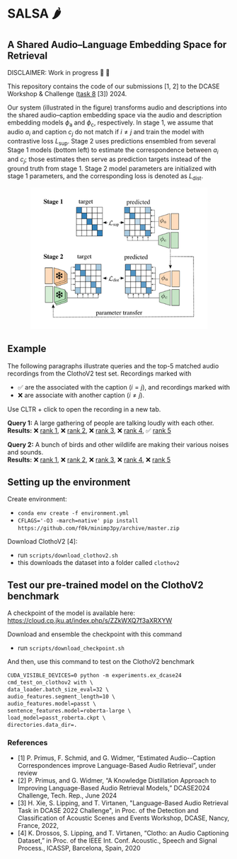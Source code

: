 # SALSA :hot_pepper:
## A Shared Audio–Language Embedding Space for Retrieval



DISCLAIMER: Work in progress :construction_worker: :nut_and_bolt:

This repository contains the code of our submissions [1, 2] to the DCASE Workshop & Challenge ([task 8](https://dcase.community/challenge2024/task-language-based-audio-retrieval) [3]) 2024.

Our system (illustrated in the figure) transforms audio and descriptions into the shared audio–caption embedding space via the audio and description embedding models $\phi_\mathrm{a}$ and $\phi_\mathrm{c}$, respectively. 
In stage 1, we assume that audio $a_i$ and caption $c_j$ do not match if $i \neq j$ and train the model with contrastive loss $L_{\textrm{sup}}$.
Stage 2 uses predictions ensembled from several Stage 1 models (bottom left) to estimate the correspondence between $a_i$ and $c_j$; those estimates then serve as prediction targets instead of the ground truth from stage 1. 
Stage 2 model parameters are initialized with stage 1 parameters, and the corresponding loss is denoted as $L_{\mathrm{dist}}$.

<p align="center">
<img src="figure.png" alt="system illustration" width="400"/>
</p>


## Example



The following paragraphs illustrate queries and the top-5 matched audio recordings from the ClothoV2 test set. Recordings marked with
- :white_check_mark: are the associated with the caption ($i = j$), and recordings marked with 
- :x: are associate with another caption ($i \neq j$).

Use CLTR + click to open the recording in a new tab.

**Query 1:** A large gathering of people are talking loudly with each other. \
**Results:** :x: <a href='https://freesound.org/people/ivolipa/sounds/344952' target='_blank'>rank 1</a>, :x: <a href='https://freesound.org/people/cognito perceptu/sounds/57595' target='_blank'>rank 2</a>, :x: <a href='https://freesound.org/people/dobroide/sounds/352819' target='_blank'>rank 3</a>, :x: <a href='https://freesound.org/people/northern87/sounds/88530/' target='_blank'>rank 4</a>, :white_check_mark: <a href='https://freesound.org/people/HBSA/sounds/158513' target='_blank'>rank 5</a>

**Query 2:** A bunch of birds and other wildlife are making their various noises and sounds. \
**Results:** :x: <a href='https://freesound.org/people/RTB45/sounds/366669' target='_blank'>rank 1</a>, :x: <a href='https://freesound.org/people/acclivity/sounds/38956' target='_blank'>rank 2</a>, :x: <a href='https://freesound.org/people/kvgarlic/sounds/187763' target='_blank'>rank 3</a>, :x: <a href='https://freesound.org/people/inchadney/sounds/98470' target='_blank'>rank 4</a>, :x: <a href='https://freesound.org/people/adejabor/sounds/157962' target='_blank'>rank 5</a>

## Setting up the environment

Create environment:
- `conda env create -f environment.yml`
- `CFLAGS='-O3 -march=native' pip install https://github.com/f0k/minimp3py/archive/master.zip`

Download ClothoV2 [4]:
- run `scripts/download_clothov2.sh`
- this downloads the dataset into a folder called `clothov2`

## Test our pre-trained model on the ClothoV2 benchmark

A checkpoint of the model is available here: 
https://cloud.cp.jku.at/index.php/s/ZZkWXQ7f3aXRXYW

Download and ensemble the checkpoint with this command
- run `scripts/download_checkpoint.sh`

And then, use this command to test on the ClothoV2 benchmark
```
CUDA_VISIBLE_DEVICES=0 python -m experiments.ex_dcase24 cmd_test_on_clothov2 with \
data_loader.batch_size_eval=32 \
audio_features.segment_length=10 \
audio_features.model=passt \
sentence_features.model=roberta-large \
load_model=passt_roberta.ckpt \
directories.data_dir=.
```

### References
- [1] P. Primus, F. Schmid, and G. Widmer, “Estimated Audio--Caption Correspondences improve Language-Based Audio Retrieval”, under review
- [2] P. Primus, and G. Widmer, “A Knowledge Distillation Approach to Improving Language-Based Audio Retrieval Models,” DCASE2024 Challenge, Tech. Rep., June 2024
- [3] H. Xie, S. Lipping, and T. Virtanen, "Language-Based Audio Retrieval Task in DCASE 2022 Challenge", in Proc. of the Detection and Classification of Acoustic Scenes and Events Workshop, DCASE, Nancy, France, 2022,
- [4] K. Drossos, S. Lipping, and T. Virtanen, “Clotho: an Audio Captioning Dataset,” in Proc. of the IEEE Int. Conf. Acoustic., Speech and Signal Process., ICASSP, Barcelona, Spain, 2020
